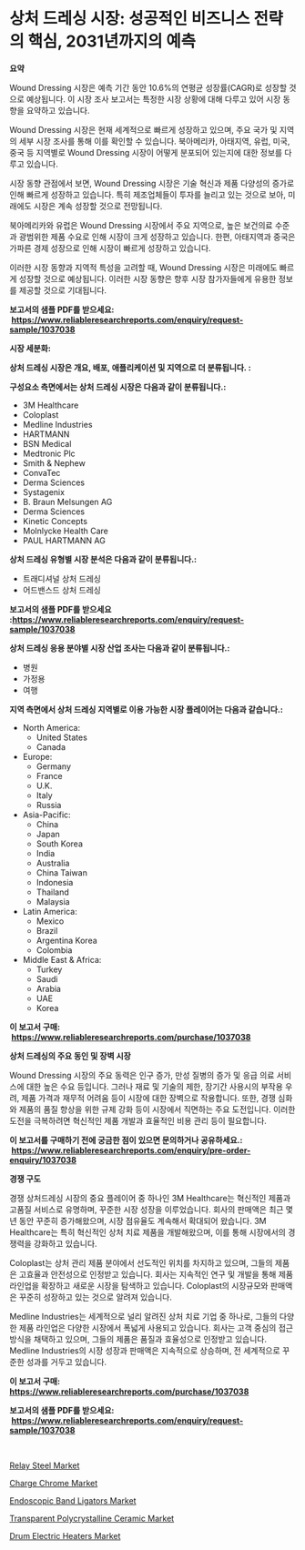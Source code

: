 <p><h1>상처 드레싱 시장: 성공적인 비즈니스 전략의 핵심, 2031년까지의 예측</h1></p><p><strong>요약</strong></p>
<p><p>Wound Dressing 시장은 예측 기간 동안 10.6%의 연평균 성장률(CAGR)로 성장할 것으로 예상됩니다. 이 시장 조사 보고서는 특정한 시장 상황에 대해 다루고 있어 시장 동향을 요약하고 있습니다. </p><p>Wound Dressing 시장은 현재 세계적으로 빠르게 성장하고 있으며, 주요 국가 및 지역의 세부 시장 조사를 통해 이를 확인할 수 있습니다. 북아메리카, 아태지역, 유럽, 미국, 중국 등 지역별로 Wound Dressing 시장이 어떻게 분포되어 있는지에 대한 정보를 다루고 있습니다. </p><p>시장 동향 관점에서 보면, Wound Dressing 시장은 기술 혁신과 제품 다양성의 증가로 인해 빠르게 성장하고 있습니다. 특히 제조업체들이 투자를 늘리고 있는 것으로 보아, 미래에도 시장은 계속 성장할 것으로 전망됩니다. </p><p>북아메리카와 유럽은 Wound Dressing 시장에서 주요 지역으로, 높은 보건의료 수준과 광범위한 제품 수요로 인해 시장이 크게 성장하고 있습니다. 한편, 아태지역과 중국은 가파른 경제 성장으로 인해 시장이 빠르게 성장하고 있습니다. </p><p>이러한 시장 동향과 지역적 특성을 고려할 때, Wound Dressing 시장은 미래에도 빠르게 성장할 것으로 예상됩니다. 이러한 시장 동향은 향후 시장 참가자들에게 유용한 정보를 제공할 것으로 기대됩니다.</p></p>
<p><strong>보고서의 샘플 PDF를 받으세요: &nbsp;<a href="https://www.reliableresearchreports.com/enquiry/request-sample/1037038">https://www.reliableresearchreports.com/enquiry/request-sample/1037038</a></strong></p>
<p><strong>시장 세분화:</strong></p>
<p><strong> 상처 드레싱 시장은 개요, 배포, 애플리케이션 및 지역으로 더 분류됩니다. :</strong></p>
<p><strong>구성요소 측면에서는 상처 드레싱 시장은 다음과 같이 분류됩니다.:</strong></p>
<p><ul><li>3M Healthcare</li><li>Coloplast</li><li>Medline Industries</li><li>HARTMANN</li><li>BSN Medical</li><li>Medtronic Plc</li><li>Smith & Nephew</li><li>ConvaTec</li><li>Derma Sciences</li><li>Systagenix</li><li>B. Braun Melsungen AG</li><li>Derma Sciences</li><li>Kinetic Concepts</li><li>Molnlycke Health Care</li><li>PAUL HARTMANN AG</li></ul></p>
<p><strong> 상처 드레싱 유형별 시장 분석은 다음과 같이 분류됩니다.:</strong></p>
<p><ul><li>트래디셔널 상처 드레싱</li><li>어드밴스드 상처 드레싱</li></ul></p>
<p><strong>보고서의 샘플 PDF를 받으세요 :<a href="https://www.reliableresearchreports.com/enquiry/request-sample/1037038">https://www.reliableresearchreports.com/enquiry/request-sample/1037038</a></strong></p>
<p><strong> 상처 드레싱 응용 분야별 시장 산업 조사는 다음과 같이 분류됩니다.:</strong></p>
<p><ul><li>병원</li><li>가정용</li><li>여행</li></ul></p>
<p><strong>지역 측면에서 상처 드레싱 지역별로 이용 가능한 시장 플레이어는 다음과 같습니다.:</strong></p>
<p><ul>
    <li>
        North America:
        <ul>
            <li>United States</li>
            <li>Canada</li>
        </ul>
    </li>
    <li>
        Europe:
        <ul>
            <li>Germany</li>
            <li>France</li>
            <li>U.K.</li>
            <li>Italy</li>
            <li>Russia</li>
        </ul>
    </li>
    <li>
        Asia-Pacific:
        <ul>
            <li>China</li>
            <li>Japan</li>
            <li>South Korea</li>
            <li>India</li>
            <li>Australia</li>
            <li>China Taiwan</li>
            <li>Indonesia</li>
            <li>Thailand</li>
            <li>Malaysia</li>
        </ul>
    </li>
    <li>
        Latin America:
        <ul>
            <li>Mexico</li>
            <li>Brazil</li>
            <li>Argentina Korea</li>
            <li>Colombia</li>
        </ul>
    </li>
    <li>
        Middle East & Africa:
        <ul>
            <li>Turkey</li>
            <li>Saudi</li>
            <li>Arabia</li>
            <li>UAE</li>
            <li>Korea</li>
        </ul>
    </li>
    </ul></p>
<p><strong>이 보고서 구매: &nbsp;<a href="https://www.reliableresearchreports.com/purchase/1037038">https://www.reliableresearchreports.com/purchase/1037038</a></strong></p>
<p><strong>상처 드레싱의 주요 동인 및 장벽 시장</strong></p>
<p><p>Wound Dressing 시장의 주요 동력은 인구 증가, 만성 질병의 증가 및 응급 의료 서비스에 대한 높은 수요 등입니다. 그러나 재료 및 기술의 제한, 장기간 사용시의 부작용 우려, 제품 가격과 재무적 어려움 등이 시장에 대한 장벽으로 작용합니다. 또한, 경쟁 심화와 제품의 품질 향상을 위한 규제 강화 등이 시장에서 직면하는 주요 도전입니다. 이러한 도전을 극복하려면 혁신적인 제품 개발과 효율적인 비용 관리 등이 필요합니다.</p></p>
<p><strong>이 보고서를 구매하기 전에 궁금한 점이 있으면 문의하거나 공유하세요.: &nbsp;<a href="https://www.reliableresearchreports.com/enquiry/pre-order-enquiry/1037038">https://www.reliableresearchreports.com/enquiry/pre-order-enquiry/1037038</a></strong></p>
<p><strong>경쟁 구도</strong></p>
<p><p>경쟁 상처드레싱 시장의 중요 플레이어 중 하나인 3M Healthcare는 혁신적인 제품과 고품질 서비스로 유명하며, 꾸준한 시장 성장을 이루었습니다. 회사의 판매액은 최근 몇 년 동안 꾸준히 증가해왔으며, 시장 점유율도 계속해서 확대되어 왔습니다. 3M Healthcare는 특히 혁신적인 상처 치료 제품을 개발해왔으며, 이를 통해 시장에서의 경쟁력을 강화하고 있습니다.</p><p>Coloplast는 상처 관리 제품 분야에서 선도적인 위치를 차지하고 있으며, 그들의 제품은 고효율과 안전성으로 인정받고 있습니다. 회사는 지속적인 연구 및 개발을 통해 제품 라인업을 확장하고 새로운 시장을 탐색하고 있습니다. Coloplast의 시장규모와 판매액은 꾸준히 성장하고 있는 것으로 알려져 있습니다.</p><p>Medline Industries는 세계적으로 널리 알려진 상처 치료 기업 중 하나로, 그들의 다양한 제품 라인업은 다양한 시장에서 폭넓게 사용되고 있습니다. 회사는 고객 중심의 접근 방식을 채택하고 있으며, 그들의 제품은 품질과 효율성으로 인정받고 있습니다. Medline Industries의 시장 성장과 판매액은 지속적으로 상승하며, 전 세계적으로 꾸준한 성과를 거두고 있습니다.</p></p>
<p><strong>이 보고서 구매: &nbsp; <a href="https://www.reliableresearchreports.com/purchase/1037038">https://www.reliableresearchreports.com/purchase/1037038</a></strong></p>
<p><strong>보고서의 샘플 PDF를 받으세요: &nbsp;<a href="https://www.reliableresearchreports.com/enquiry/request-sample/1037038">https://www.reliableresearchreports.com/enquiry/request-sample/1037038</a></strong><strong></strong></p>
<p>&nbsp;</p>
<p><p><a href="https://github.com/sofayahoo2023/Market-Research-Report-List-3/blob/main/relay-steel-market.md">Relay Steel Market</a></p><p><a href="https://github.com/nicholepatriciadoylenwnrjr0/Market-Research-Report-List-1/blob/main/charge-chrome-market.md">Charge Chrome Market</a></p><p><a href="https://cat-emmental-94b.notion.site/Endoscopic-Band-Ligators-Market-Research-Report-Unlocks-Analysis-on-the-Market-Financial-Status-Mar-7ea5c910ce9e410c97a68b44a5d797d6">Endoscopic Band Ligators Market</a></p><p><a href="https://issuu.com/reportprime-2/docs/transparent-polycrystalline-ceramic-market-size-20">Transparent Polycrystalline Ceramic Market</a></p><p><a href="https://view.publitas.com/reportprime-1/drum-electric-heaters-market-insights-market-players-and-forecast-till-2030/">Drum Electric Heaters Market</a></p></p>
